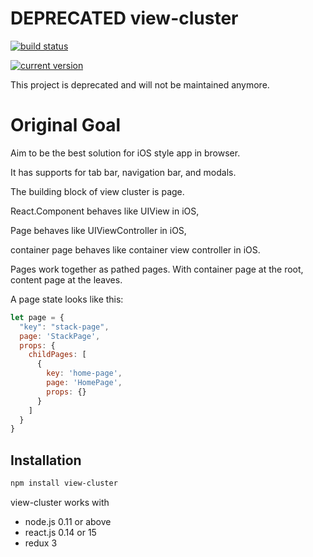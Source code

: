 # DEPRECATED view-cluster

[![build status](https://travis-ci.org/cheunghy/view-cluster.svg)](https://travis-ci.org/cheunghy/view-cluster)

[![current version](https://badge.fury.io/js/view-cluster.svg)](https://www.npmjs.com/package/view-cluster)

This project is deprecated and will not be maintained anymore.

# Original Goal

Aim to be the best solution for iOS style app in browser.

It has supports for tab bar, navigation bar, and modals.

The building block of view cluster is page.

React.Component behaves like UIView in iOS,

Page behaves like UIViewController in iOS,

container page behaves like container view controller in iOS.

Pages work together as pathed pages. With container page at the root, content page at the leaves.

A page state looks like this:

``` js
let page = {
  "key": "stack-page",
  page: 'StackPage',
  props: {
    childPages: [
      {
        key: 'home-page',
        page: 'HomePage',
        props: {}
      }
    ]
  }
}
```

## Installation

``` bash
npm install view-cluster
```

view-cluster works with
+ node.js 0.11 or above
+ react.js 0.14 or 15
+ redux 3

